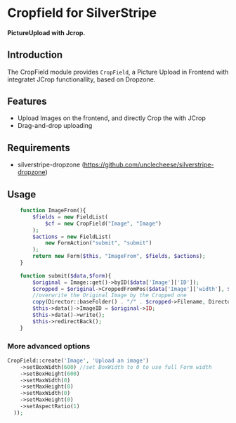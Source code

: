 # Cropfield for SilverStripe
#### PictureUpload with Jcrop.

## Introduction
The CropField module provides `CropField`, a Picture Upload in Frontend with integratet JCrop functionallity, based on Dropzone. 

## Features
* Upload Images on the frontend, and directly Crop the with JCrop 
* Drag-and-drop uploading

## Requirements
* silverstripe-dropzone (https://github.com/unclecheese/silverstripe-dropzone)
## Usage
```php
	function ImageFrom(){
		$fields = new FieldList(
			$cf = new CropField("Image", "Image")
		);
		$actions = new FieldList(
			new FormAction("submit", "submit")
		);
		return new Form($this, "ImageFrom", $fields, $actions);
	}
	
	function submit($data,$form){
		$original = Image::get()->byID($data['Image']['ID']);
		$cropped = $original->CroppedFromPos($data['Image']['width'], $data['Image']['height'], $data['Image']['posX'], $data['Image']['posY']);
		//overwrite the Original Image by the Cropped one
		copy(Director::baseFolder() . "/" . $cropped->Filename, Director::baseFolder() . "/" . $original->Filename);
		$this->data()->ImageID = $original->ID;
		$this->data()->write();
		$this->redirectBack();
	}
```

### More advanced options

```php
CropField::create('Image', 'Upload an image')
	->setBoxWidth(600) //set BoxWidth to 0 to use full Form width
	->setBoxHeight(600)
	->setMaxWidth(0)
	->setMaxHeight(0)
	->setMaxWidth(0)
	->setMaxHeight(0)
	->setAspectRatio(1)
  ));
```
